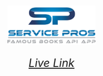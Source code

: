 <img 
  src="./app/assets/images/my_logo.png" 
  alt="SP Logo" 
  width="200" 
  style="margin-left: auto; margin-right: auto; display: block;" 
/>

<a href="https://serviceprosfamousbooks.herokuapp.com/"><p style="text-align: center; font-style: italic; font-size: 25px;">Live Link</p></a>